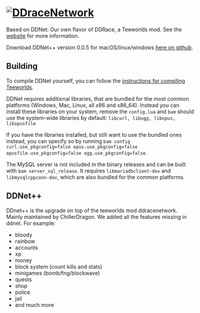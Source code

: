 [![DDraceNetwork](http://ddnet.tw/ddnet-small.png)](http://ddnet.tw)
================================

Based on DDNet: Our own flavor of DDRace, a Teeworlds mod. See the [website](http://ddnet.tw) for more information.

Download DDNet++ version 0.0.5 for macOS/linux/windows [here on github](https://github.com/ChillerDragon/DDNetPP/releases/tag/v.0.0.5).

Building
--------

To compile DDNet yourself, you can follow the [instructions for compiling Teeworlds](https://www.teeworlds.com/?page=docs&wiki=compiling_everything).

DDNet requires additional libraries, that are bundled for the most common platforms (Windows, Mac, Linux, all x86 and x86_64). Instead you can install these libraries on your system, remove the `config.lua` and `bam` should use the system-wide libraries by default: `libcurl, libogg, libopus, libopusfile`

If you have the libraries installed, but still want to use the bundled ones instead, you can specify so by running `bam config curl.use_pkgconfig=false opus.use_pkgconfig=false opusfile.use_pkgconfig=false ogg.use_pkgconfig=false`.

The MySQL server is not included in the binary releases and can be built with `bam server_sql_release`. It requires `libmariadbclient-dev` and `libmysqlcppconn-dev`, which are also bundled for the common platforms.

DDNet++
--------

DDnet++ is the upgrade on top of the teeworlds mod ddracenetwork.
Mainly maintained by ChillerDragon.
We added all the features missing in ddnet. For example:
- bloody
- rainbow
- accounts
- xp
- money
- block system (count kills and stats)
- minigames (bomb/fng/blockwave)
- quests
- shop
- police
- jail
- and much more
